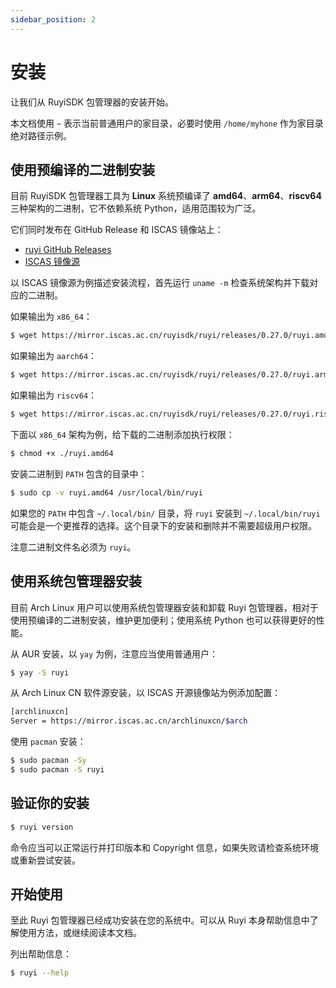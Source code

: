 ```yaml
---
sidebar_position: 2
---
```


# 安装

让我们从 RuyiSDK 包管理器的安装开始。

本文档使用 ``~`` 表示当前普通用户的家目录，必要时使用 ``/home/myhone`` 作为家目录绝对路径示例。

## 使用预编译的二进制安装

目前 RuyiSDK 包管理器工具为 **Linux** 系统预编译了  **amd64**、**arm64**、**riscv64** 三种架构的二进制，它不依赖系统 Python，适用范围较为广泛。

它们同时发布在 GitHub Release 和 ISCAS 镜像站上：

- [ruyi GitHub Releases](https://github.com/RuyiSDK/ruyi/releases/)
- [ISCAS 镜像源](https://mirror.iscas.ac.cn/ruyisdk/ruyi/releases/)

以 ISCAS 镜像源为例描述安装流程，首先运行 ``uname -m`` 检查系统架构并下载对应的二进制。

如果输出为 ``x86_64``：

```bash
$ wget https://mirror.iscas.ac.cn/ruyisdk/ruyi/releases/0.27.0/ruyi.amd64
```

如果输出为 ``aarch64``：

```bash
$ wget https://mirror.iscas.ac.cn/ruyisdk/ruyi/releases/0.27.0/ruyi.arm64
```

如果输出为 ``riscv64``：

```bash
$ wget https://mirror.iscas.ac.cn/ruyisdk/ruyi/releases/0.27.0/ruyi.riscv64
```

下面以 ``x86_64`` 架构为例，给下载的二进制添加执行权限：

```bash
$ chmod +x ./ruyi.amd64
```

安装二进制到 ``PATH`` 包含的目录中：

```bash
$ sudo cp -v ruyi.amd64 /usr/local/bin/ruyi
```

如果您的 ``PATH`` 中包含 ``~/.local/bin/`` 目录，将 ``ruyi`` 安装到 ``~/.local/bin/ruyi`` 可能会是一个更推荐的选择。这个目录下的安装和删除并不需要超级用户权限。

注意二进制文件名必须为 ``ruyi``。

## 使用系统包管理器安装

目前 Arch Linux 用户可以使用系统包管理器安装和卸载 Ruyi 包管理器，相对于使用预编译的二进制安装，维护更加便利；使用系统 Python 也可以获得更好的性能。

从 AUR 安装，以 ``yay`` 为例，注意应当使用普通用户：

```bash
$ yay -S ruyi
```

从 Arch Linux CN 软件源安装，以 ISCAS 开源镜像站为例添加配置：

```bash
[archlinuxcn]
Server = https://mirror.iscas.ac.cn/archlinuxcn/$arch
```

使用 ``pacman`` 安装：

```bash
$ sudo pacman -Sy
$ sudo pacman -S ruyi
```

## 验证你的安装

```bash
$ ruyi version
```

命令应当可以正常运行并打印版本和 Copyright 信息，如果失败请检查系统环境或重新尝试安装。

## 开始使用

至此 Ruyi 包管理器已经成功安装在您的系统中。可以从 Ruyi 本身帮助信息中了解使用方法，或继续阅读本文档。

列出帮助信息：

```bash
$ ruyi --help
```

